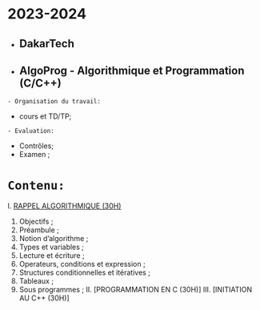 # 2023-2024
 * ##  DakarTech  
 * ##  AlgoProg - Algorithmique et Programmation (C/C++)
 
 ``` - Organisation du travail: ```
 * cours et TD/TP;

``` - Evaluation: ```
 * Contrôles;
 * Examen ;

 # ``` Contenu: ```
I. [RAPPEL ALGORITHMIQUE (30H)]()
  1.  Objectifs ;
  2.  Préambule ;
  3.  Notion d’algorithme ;
  4.  Types et variables ;
  5.  Lecture et écriture ;
  6.  Operateurs, conditions et expression ;
  7.  Structures conditionnelles et itératives ;
  8.  Tableaux ;
  9.  Sous programmes ;
II.  [PROGRAMMATION EN C (30H)]
III.  [INITIATION AU C++ (30H)]
